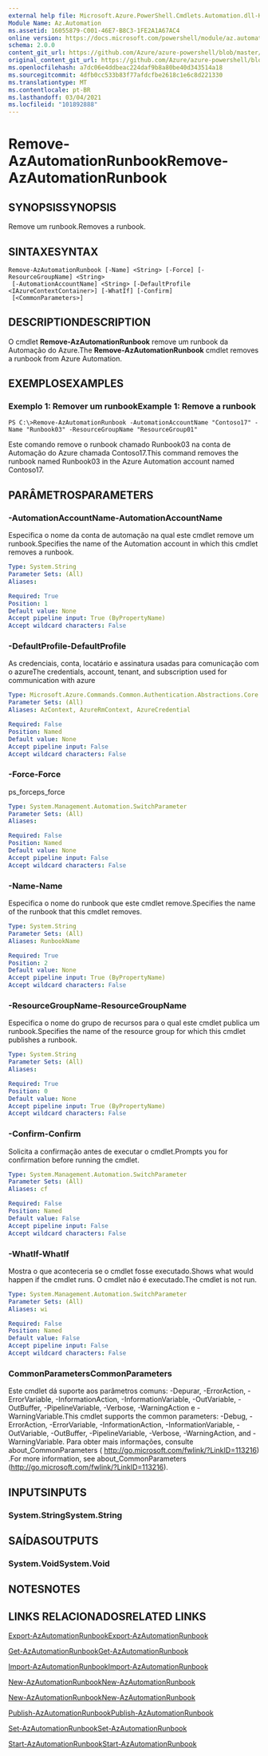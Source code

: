 ```yaml
---
external help file: Microsoft.Azure.PowerShell.Cmdlets.Automation.dll-Help.xml
Module Name: Az.Automation
ms.assetid: 16055879-C001-46E7-B8C3-1FE2A1A67AC4
online version: https://docs.microsoft.com/powershell/module/az.automation/remove-azautomationrunbook
schema: 2.0.0
content_git_url: https://github.com/Azure/azure-powershell/blob/master/src/Automation/Automation/help/Remove-AzAutomationRunbook.md
original_content_git_url: https://github.com/Azure/azure-powershell/blob/master/src/Automation/Automation/help/Remove-AzAutomationRunbook.md
ms.openlocfilehash: a7dc06e4ddbeac224daf9b8a80be40d343514a18
ms.sourcegitcommit: 4dfb0cc533b83f77afdcfbe2618c1e6c8d221330
ms.translationtype: MT
ms.contentlocale: pt-BR
ms.lasthandoff: 03/04/2021
ms.locfileid: "101892888"
---
```

# <span data-ttu-id="27620-101">Remove-AzAutomationRunbook</span><span class="sxs-lookup"><span data-stu-id="27620-101">Remove-AzAutomationRunbook</span></span>

## <span data-ttu-id="27620-102">SYNOPSIS</span><span class="sxs-lookup"><span data-stu-id="27620-102">SYNOPSIS</span></span>
<span data-ttu-id="27620-103">Remove um runbook.</span><span class="sxs-lookup"><span data-stu-id="27620-103">Removes a runbook.</span></span>

## <span data-ttu-id="27620-104">SINTAXE</span><span class="sxs-lookup"><span data-stu-id="27620-104">SYNTAX</span></span>

```
Remove-AzAutomationRunbook [-Name] <String> [-Force] [-ResourceGroupName] <String>
 [-AutomationAccountName] <String> [-DefaultProfile <IAzureContextContainer>] [-WhatIf] [-Confirm]
 [<CommonParameters>]
```

## <span data-ttu-id="27620-105">DESCRIPTION</span><span class="sxs-lookup"><span data-stu-id="27620-105">DESCRIPTION</span></span>
<span data-ttu-id="27620-106">O cmdlet **Remove-AzAutomationRunbook** remove um runbook da Automação do Azure.</span><span class="sxs-lookup"><span data-stu-id="27620-106">The **Remove-AzAutomationRunbook** cmdlet removes a runbook from Azure Automation.</span></span>

## <span data-ttu-id="27620-107">EXEMPLOS</span><span class="sxs-lookup"><span data-stu-id="27620-107">EXAMPLES</span></span>

### <span data-ttu-id="27620-108">Exemplo 1: Remover um runbook</span><span class="sxs-lookup"><span data-stu-id="27620-108">Example 1: Remove a runbook</span></span>
```
PS C:\>Remove-AzAutomationRunbook -AutomationAccountName "Contoso17" -Name "Runbook03" -ResourceGroupName "ResourceGroup01"
```

<span data-ttu-id="27620-109">Este comando remove o runbook chamado Runbook03 na conta de Automação do Azure chamada Contoso17.</span><span class="sxs-lookup"><span data-stu-id="27620-109">This command removes the runbook named Runbook03 in the Azure Automation account named Contoso17.</span></span>

## <span data-ttu-id="27620-110">PARÂMETROS</span><span class="sxs-lookup"><span data-stu-id="27620-110">PARAMETERS</span></span>

### <span data-ttu-id="27620-111">-AutomationAccountName</span><span class="sxs-lookup"><span data-stu-id="27620-111">-AutomationAccountName</span></span>
<span data-ttu-id="27620-112">Especifica o nome da conta de automação na qual este cmdlet remove um runbook.</span><span class="sxs-lookup"><span data-stu-id="27620-112">Specifies the name of the Automation account in which this cmdlet removes a runbook.</span></span>

```yaml
Type: System.String
Parameter Sets: (All)
Aliases:

Required: True
Position: 1
Default value: None
Accept pipeline input: True (ByPropertyName)
Accept wildcard characters: False
```

### <span data-ttu-id="27620-113">-DefaultProfile</span><span class="sxs-lookup"><span data-stu-id="27620-113">-DefaultProfile</span></span>
<span data-ttu-id="27620-114">As credenciais, conta, locatário e assinatura usadas para comunicação com o azure</span><span class="sxs-lookup"><span data-stu-id="27620-114">The credentials, account, tenant, and subscription used for communication with azure</span></span>

```yaml
Type: Microsoft.Azure.Commands.Common.Authentication.Abstractions.Core.IAzureContextContainer
Parameter Sets: (All)
Aliases: AzContext, AzureRmContext, AzureCredential

Required: False
Position: Named
Default value: None
Accept pipeline input: False
Accept wildcard characters: False
```

### <span data-ttu-id="27620-115">-Force</span><span class="sxs-lookup"><span data-stu-id="27620-115">-Force</span></span>
<span data-ttu-id="27620-116">ps_force</span><span class="sxs-lookup"><span data-stu-id="27620-116">ps_force</span></span>

```yaml
Type: System.Management.Automation.SwitchParameter
Parameter Sets: (All)
Aliases:

Required: False
Position: Named
Default value: None
Accept pipeline input: False
Accept wildcard characters: False
```

### <span data-ttu-id="27620-117">-Name</span><span class="sxs-lookup"><span data-stu-id="27620-117">-Name</span></span>
<span data-ttu-id="27620-118">Especifica o nome do runbook que este cmdlet remove.</span><span class="sxs-lookup"><span data-stu-id="27620-118">Specifies the name of the runbook that this cmdlet removes.</span></span>

```yaml
Type: System.String
Parameter Sets: (All)
Aliases: RunbookName

Required: True
Position: 2
Default value: None
Accept pipeline input: True (ByPropertyName)
Accept wildcard characters: False
```

### <span data-ttu-id="27620-119">-ResourceGroupName</span><span class="sxs-lookup"><span data-stu-id="27620-119">-ResourceGroupName</span></span>
<span data-ttu-id="27620-120">Especifica o nome do grupo de recursos para o qual este cmdlet publica um runbook.</span><span class="sxs-lookup"><span data-stu-id="27620-120">Specifies the name of the resource group for which this cmdlet publishes a runbook.</span></span>

```yaml
Type: System.String
Parameter Sets: (All)
Aliases:

Required: True
Position: 0
Default value: None
Accept pipeline input: True (ByPropertyName)
Accept wildcard characters: False
```

### <span data-ttu-id="27620-121">-Confirm</span><span class="sxs-lookup"><span data-stu-id="27620-121">-Confirm</span></span>
<span data-ttu-id="27620-122">Solicita a confirmação antes de executar o cmdlet.</span><span class="sxs-lookup"><span data-stu-id="27620-122">Prompts you for confirmation before running the cmdlet.</span></span>

```yaml
Type: System.Management.Automation.SwitchParameter
Parameter Sets: (All)
Aliases: cf

Required: False
Position: Named
Default value: False
Accept pipeline input: False
Accept wildcard characters: False
```

### <span data-ttu-id="27620-123">-WhatIf</span><span class="sxs-lookup"><span data-stu-id="27620-123">-WhatIf</span></span>
<span data-ttu-id="27620-124">Mostra o que aconteceria se o cmdlet fosse executado.</span><span class="sxs-lookup"><span data-stu-id="27620-124">Shows what would happen if the cmdlet runs.</span></span>
<span data-ttu-id="27620-125">O cmdlet não é executado.</span><span class="sxs-lookup"><span data-stu-id="27620-125">The cmdlet is not run.</span></span>

```yaml
Type: System.Management.Automation.SwitchParameter
Parameter Sets: (All)
Aliases: wi

Required: False
Position: Named
Default value: False
Accept pipeline input: False
Accept wildcard characters: False
```

### <span data-ttu-id="27620-126">CommonParameters</span><span class="sxs-lookup"><span data-stu-id="27620-126">CommonParameters</span></span>
<span data-ttu-id="27620-127">Este cmdlet dá suporte aos parâmetros comuns: -Depurar, -ErrorAction, -ErrorVariable, -InformationAction, -InformationVariable, -OutVariable, -OutBuffer, -PipelineVariable, -Verbose, -WarningAction e -WarningVariable.</span><span class="sxs-lookup"><span data-stu-id="27620-127">This cmdlet supports the common parameters: -Debug, -ErrorAction, -ErrorVariable, -InformationAction, -InformationVariable, -OutVariable, -OutBuffer, -PipelineVariable, -Verbose, -WarningAction, and -WarningVariable.</span></span> <span data-ttu-id="27620-128">Para obter mais informações, consulte about_CommonParameters ( http://go.microsoft.com/fwlink/?LinkID=113216) .</span><span class="sxs-lookup"><span data-stu-id="27620-128">For more information, see about_CommonParameters (http://go.microsoft.com/fwlink/?LinkID=113216).</span></span>

## <span data-ttu-id="27620-129">INPUTS</span><span class="sxs-lookup"><span data-stu-id="27620-129">INPUTS</span></span>

### <span data-ttu-id="27620-130">System.String</span><span class="sxs-lookup"><span data-stu-id="27620-130">System.String</span></span>

## <span data-ttu-id="27620-131">SAÍDAS</span><span class="sxs-lookup"><span data-stu-id="27620-131">OUTPUTS</span></span>

### <span data-ttu-id="27620-132">System.Void</span><span class="sxs-lookup"><span data-stu-id="27620-132">System.Void</span></span>

## <span data-ttu-id="27620-133">NOTES</span><span class="sxs-lookup"><span data-stu-id="27620-133">NOTES</span></span>

## <span data-ttu-id="27620-134">LINKS RELACIONADOS</span><span class="sxs-lookup"><span data-stu-id="27620-134">RELATED LINKS</span></span>

[<span data-ttu-id="27620-135">Export-AzAutomationRunbook</span><span class="sxs-lookup"><span data-stu-id="27620-135">Export-AzAutomationRunbook</span></span>](./Export-AzAutomationRunbook.md)

[<span data-ttu-id="27620-136">Get-AzAutomationRunbook</span><span class="sxs-lookup"><span data-stu-id="27620-136">Get-AzAutomationRunbook</span></span>](./Get-AzAutomationRunbook.md)

[<span data-ttu-id="27620-137">Import-AzAutomationRunbook</span><span class="sxs-lookup"><span data-stu-id="27620-137">Import-AzAutomationRunbook</span></span>](./Import-AzAutomationRunbook.md)

[<span data-ttu-id="27620-138">New-AzAutomationRunbook</span><span class="sxs-lookup"><span data-stu-id="27620-138">New-AzAutomationRunbook</span></span>](./New-AzAutomationRunbook.md)

[<span data-ttu-id="27620-139">New-AzAutomationRunbook</span><span class="sxs-lookup"><span data-stu-id="27620-139">New-AzAutomationRunbook</span></span>](./New-AzAutomationRunbook.md)

[<span data-ttu-id="27620-140">Publish-AzAutomationRunbook</span><span class="sxs-lookup"><span data-stu-id="27620-140">Publish-AzAutomationRunbook</span></span>](./Publish-AzAutomationRunbook.md)

[<span data-ttu-id="27620-141">Set-AzAutomationRunbook</span><span class="sxs-lookup"><span data-stu-id="27620-141">Set-AzAutomationRunbook</span></span>](./Set-AzAutomationRunbook.md)

[<span data-ttu-id="27620-142">Start-AzAutomationRunbook</span><span class="sxs-lookup"><span data-stu-id="27620-142">Start-AzAutomationRunbook</span></span>](./Start-AzAutomationRunbook.md)


